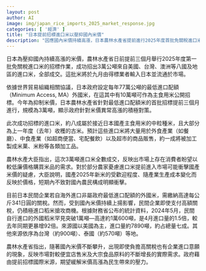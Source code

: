 ```yaml
---
layout: post
author: AI
image: img/japan_rice_imports_2025_market_response.jpg
categories: [ '經濟' ]
title: "日本提前招標進口米以壓抑國內米價"
description: "因應國內米價持續高漲，日本農林水產省提前進行2025年度首批免關稅進口米招標，3萬公噸來自八國及地區的進口米全數成交，預計九月進入市場。政府藉此紓緩米價壓力，並強調短期內對國產米影響有限。近期高價稅下企業進口米量暴增，反映消費者對平價米需求殷切。"
---
```

日本為壓抑國內持續高漲的米價，農林水產省日前提前三個月舉行2025年度第一批免關稅進口米的招標作業，成功招出3萬公噸來自美國、台灣、澳洲等八國及地區的進口米，全部成交。這批米將於九月由得標業者輸入日本並流通於市場。

依據世界貿易組織相關協議，日本政府設定每年77萬公噸的最低進口配額（Minimum Access, MA）外國米，在這其中有10萬噸可作為主食用米公開招標。今年為抑制米價，日本農林水產省針對最低進口配額米的首批招標提前三個月進行，規模為3萬噸，顯示政府針對米價異常高漲的積極對策。

此次成功招標的進口米，約八成屬於接近日本國產主食用米的中粒種米，且大部分為上一年度（去年）收穫的古米。預計這些進口米將大量用於外食產業（如餐廳）、中食產業（如超商便當、宅配餐飲）以及超市的商品販售，約一成將被加工製成米菓、米粉等各類加工品。

農林水產大臣指出，這次3萬噸進口米全數成交，反映出市場上存在消費者盼望以較低廉價格購買米品的需求。對於部分農家憂慮進口米提前進入市場可能衝擊國產米價的疑慮，大臣說明，國產2025年新米的受歡迎程度、隨產業生產成本變化而反映於價格，短期內不致對國內農民構成明顯衝擊。

目前日本民間企業若自海外進口非屬政府最低進口配額的外國米，需繳納高達每公斤341日圓的關稅。然而，受到國內米價持續上揚影響，民間企業即使支付高額關稅，仍積極進口稻米搶攻商機。根據財務省公布的統計資料，2024年5月，民間自行進口的外國稻米罕見突破1萬噸—高達約1萬600噸，是4月進口量的1.5倍，較去年同期更暴增92倍。來源國以美國為主，進口量約7890噸，約占總量七成。其他來源依序為台灣（約900噸）、泰國（約570噸）等地。

農林水產省指出，隨著國內米價不斷攀升，出現即使負擔高關稅也有企業進口意願的現象，反映市場對較便宜店售米及大宗食品原料的不斷增長的實際需求。政府藉由提前招標國際米源，期望緩解米價高漲為民生帶來的壓力。